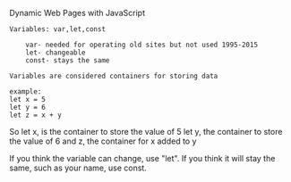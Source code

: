 Dynamic Web Pages with JavaScript

    Variables: var,let,const

        var- needed for operating old sites but not used 1995-2015
        let- changeable
        const- stays the same

    Variables are considered containers for storing data

    example:
    let x = 5
    let y = 6
    let z = x + y

So let x, is the container to store the value of 5
let y, the container to store the value of 6
and z, the container for x added to y

If you think the variable can change, use "let". If you think it will stay the same, such as your name, use const.